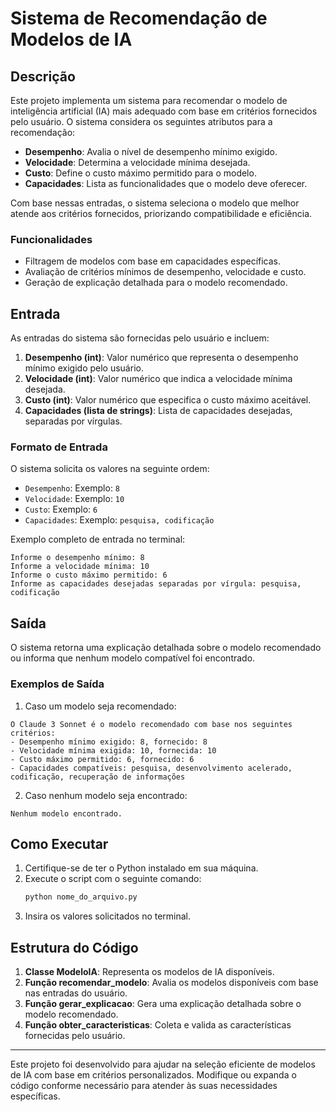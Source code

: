 # Sistema de Recomendação de Modelos de IA

## Descrição
Este projeto implementa um sistema para recomendar o modelo de inteligência artificial (IA) mais adequado com base em critérios fornecidos pelo usuário. O sistema considera os seguintes atributos para a recomendação:

- **Desempenho**: Avalia o nível de desempenho mínimo exigido.
- **Velocidade**: Determina a velocidade mínima desejada.
- **Custo**: Define o custo máximo permitido para o modelo.
- **Capacidades**: Lista as funcionalidades que o modelo deve oferecer.

Com base nessas entradas, o sistema seleciona o modelo que melhor atende aos critérios fornecidos, priorizando compatibilidade e eficiência.

### Funcionalidades
- Filtragem de modelos com base em capacidades específicas.
- Avaliação de critérios mínimos de desempenho, velocidade e custo.
- Geração de explicação detalhada para o modelo recomendado.

## Entrada
As entradas do sistema são fornecidas pelo usuário e incluem:

1. **Desempenho (int)**: Valor numérico que representa o desempenho mínimo exigido pelo usuário.
2. **Velocidade (int)**: Valor numérico que indica a velocidade mínima desejada.
3. **Custo (int)**: Valor numérico que especifica o custo máximo aceitável.
4. **Capacidades (lista de strings)**: Lista de capacidades desejadas, separadas por vírgulas.

### Formato de Entrada
O sistema solicita os valores na seguinte ordem:

- `Desempenho`: Exemplo: `8`
- `Velocidade`: Exemplo: `10`
- `Custo`: Exemplo: `6`
- `Capacidades`: Exemplo: `pesquisa, codificação`

Exemplo completo de entrada no terminal:
```plaintext
Informe o desempenho mínimo: 8
Informe a velocidade mínima: 10
Informe o custo máximo permitido: 6
Informe as capacidades desejadas separadas por vírgula: pesquisa, codificação
```

## Saída
O sistema retorna uma explicação detalhada sobre o modelo recomendado ou informa que nenhum modelo compatível foi encontrado.

### Exemplos de Saída
1. Caso um modelo seja recomendado:
```plaintext
O Claude 3 Sonnet é o modelo recomendado com base nos seguintes critérios:
- Desempenho mínimo exigido: 8, fornecido: 8
- Velocidade mínima exigida: 10, fornecida: 10
- Custo máximo permitido: 6, fornecido: 6
- Capacidades compatíveis: pesquisa, desenvolvimento acelerado, codificação, recuperação de informações
```

2. Caso nenhum modelo seja encontrado:
```plaintext
Nenhum modelo encontrado.
```

## Como Executar
1. Certifique-se de ter o Python instalado em sua máquina.
2. Execute o script com o seguinte comando:
   ```bash
   python nome_do_arquivo.py
   ```
3. Insira os valores solicitados no terminal.

## Estrutura do Código
1. **Classe ModeloIA**: Representa os modelos de IA disponíveis.
2. **Função recomendar_modelo**: Avalia os modelos disponíveis com base nas entradas do usuário.
3. **Função gerar_explicacao**: Gera uma explicação detalhada sobre o modelo recomendado.
4. **Função obter_caracteristicas**: Coleta e valida as características fornecidas pelo usuário.

---
Este projeto foi desenvolvido para ajudar na seleção eficiente de modelos de IA com base em critérios personalizados. Modifique ou expanda o código conforme necessário para atender às suas necessidades específicas.

